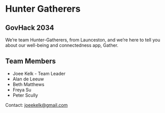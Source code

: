 # Hunter Gatherers
## GovHack 2034

We’re team Hunter-Gatherers, from Launceston, and we’re here to tell you about our well-being and connectedness app, Gather.

## Team Members
- Joee Kelk - Team Leader
- Alan de Leeuw
- Beth Matthews
- Freya Su
- Peter Scully

Contact: joeekelk@gmail.com 

